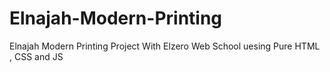# Elnajah-Modern-Printing
Elnajah Modern Printing Project With Elzero Web School uesing Pure HTML , CSS and JS
